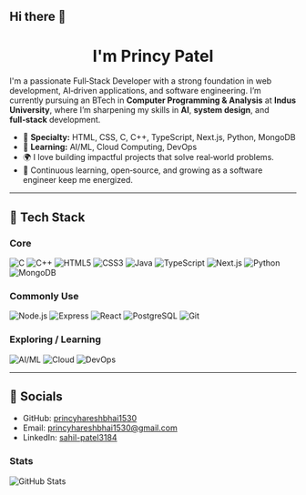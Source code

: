 ## Hi there 👋

<!--
**princyhareshbhai1530/princyhareshbhai1530** is a ✨ _special_ ✨ repository because its `README.md` (this file) appears on your GitHub profile.
<!-- Title -->
<h1 align="center">I'm Princy Patel</h1>

I'm a passionate Full‑Stack Developer with a strong foundation in web development, AI‑driven applications, and software engineering. I’m currently pursuing an BTech in **Computer Programming & Analysis** at **Indus University**, where I’m sharpening my skills in **AI**, **system design**, and **full‑stack** development.

- 🔧 **Specialty:** HTML, CSS, C, C++, TypeScript, Next.js, Python, MongoDB  
- 🌱 **Learning:** AI/ML, Cloud Computing, DevOps  
- 🌍 I love building impactful projects that solve real‑world problems.  
- 🚀 Continuous learning, open‑source, and growing as a software engineer keep me energized.

---

## 🧰 Tech Stack

### Core

![C](https://img.shields.io/badge/C-A8B9CC?style=for-the-badge&logo=c&logoColor=black)
![C++](https://img.shields.io/badge/C++-00599C?style=for-the-badge&logo=cplusplus&logoColor=white)
![HTML5](https://img.shields.io/badge/HTML5-E34F26?style=for-the-badge&logo=html5&logoColor=white)
![CSS3](https://img.shields.io/badge/CSS3-1572B6?style=for-the-badge&logo=css3&logoColor=white)
![Java](https://img.shields.io/badge/Java-007396?style=for-the-badge&logo=java&logoColor=white)
![TypeScript](https://img.shields.io/badge/TypeScript-3178C6?style=for-the-badge&logo=typescript&logoColor=white)
![Next.js](https://img.shields.io/badge/Next.js-000?style=for-the-badge&logo=nextdotjs&logoColor=white)
![Python](https://img.shields.io/badge/Python-3776AB?style=for-the-badge&logo=python&logoColor=white)
![MongoDB](https://img.shields.io/badge/MongoDB-47A248?style=for-the-badge&logo=mongodb&logoColor=white)


### Commonly Use
![Node.js](https://img.shields.io/badge/Node.js-339933?style=for-the-badge&logo=node.js&logoColor=white)
![Express](https://img.shields.io/badge/Express-000?style=for-the-badge&logo=express&logoColor=white)
![React](https://img.shields.io/badge/React-20232A?style=for-the-badge&logo=react)
![PostgreSQL](https://img.shields.io/badge/PostgreSQL-4169E1?style=for-the-badge&logo=postgresql&logoColor=white)
![Git](https://img.shields.io/badge/Git-F14E32?style=for-the-badge&logo=git&logoColor=white)

### Exploring / Learning
![AI/ML](https://img.shields.io/badge/AI%2FML-3b82f6?style=for-the-badge)
![Cloud](https://img.shields.io/badge/Cloud_Computing-1f2937?style=for-the-badge)
![DevOps](https://img.shields.io/badge/DevOps-111827?style=for-the-badge)

<!-- If you prefer icons over badges:
[![My Skills](https://skillicons.dev/icons?i=ts,next,python,mongodb,nodejs,express,react,postgres,git&perline=6)](https://skillicons.dev)
-->

---

## 🔗 Socials
- GitHub: [princyhareshbhai1530](https://github.com/princyhareshbhai1530)
- Email: [princyhareshbhai1530@gmail.com](mailto:princyhareshbhai1530@gmail.com)
- LinkedIn: [sahil-patel3184](https://www.linkedin.com/in/sahil-patel3184/) 

### Stats 
<!-- GitHub Readme Stats: replace USERNAME -->
![GitHub Stats](https://github-readme-stats.vercel.app/api?username=princyhareshbhai1530&show_icons=true&theme=transparent)


